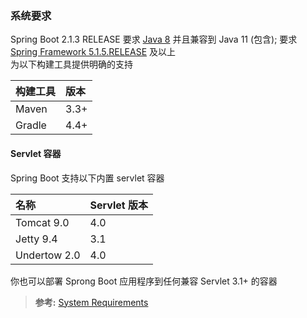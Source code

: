 ### 系统要求
Spring Boot 2.1.3 RELEASE 要求 [Java 8](https://www.java.com/) 并且兼容到 Java 11 (包含); 要求 [Spring Framework 5.1.5.RELEASE](https://docs.spring.io/spring/docs/5.1.5.RELEASE/spring-framework-reference/) 及以上  
为以下构建工具提供明确的支持

| 构建工具 | 版本 |
| :--- | :--- |
| Maven | 3.3+ |
| Gradle | 4.4+ |

#### Servlet 容器
Spring Boot 支持以下内置 servlet 容器

| 名称 | Servlet 版本 |
| :--- | :--- |
| Tomcat 9.0 | 4.0 |
| Jetty 9.4 | 3.1 |
| Undertow 2.0 | 4.0 |

你也可以部署 Sprong Boot 应用程序到任何兼容 Servlet 3.1+ 的容器

>**参考:**
[System Requirements](https://docs.spring.io/spring-boot/docs/2.1.3.RELEASE/reference/htmlsingle/#getting-started-system-requirements)
